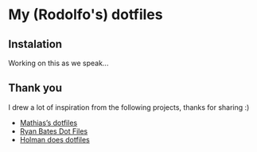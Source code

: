 # My (Rodolfo's) dotfiles

## Instalation

Working on this as we speak...

## Thank you

I drew a lot of inspiration from the following projects, thanks for sharing :)

- [Mathias’s dotfiles](https://github.com/mathiasbynens/dotfiles)
- [Ryan Bates Dot Files](https://github.com/ryanb/dotfiles)
- [Holman does dotfiles](https://github.com/holman/dotfiles)